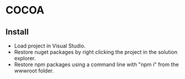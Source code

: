 # COCOA

## Install
- Load project in Visual Studio.
- Restore nuget packages by right clicking the project in the solution explorer.
- Restore npm packages using a command line with "npm i" from the wwwroot folder.